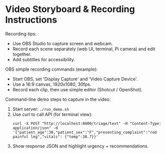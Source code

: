 # Video Storyboard & Recording Instructions

Recording tips:
- Use OBS Studio to capture screen and webcam.
- Record each scene separately (web UI, terminal, Pi camera) and edit together.
- Add subtitles for accessibility.

OBS simple recording commands (example):
- Start OBS, set 'Display Capture' and 'Video Capture Device'.
- Use a 16:9 canvas, 1920x1080, 30fps.
- Record each clip, then use simple editor (Shotcut / OpenShot).

Command-line demo steps to capture in the video:
1. Start server: `./run_demo.sh`
2. Use curl to call API (for terminal view):
   ```
   curl -X POST "http://localhost:8000/triage/text" -H "Content-Type: application/json" -d '{"patient_age":30,"patient_sex":"F","presenting_complaint":"red painful leg","vitals": {"temp":38.7}}'
   ```
3. Show response JSON and highlight urgency + recommendations.
